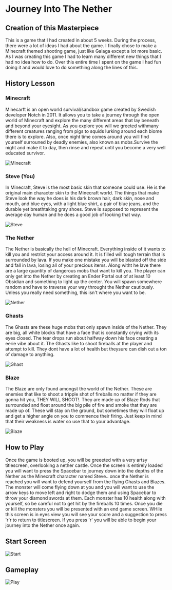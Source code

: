 # Journey Into The Nether

## Creation of this Masterpiece

This is a game that I had created in about 5 weeks. During the process, there were a lot of ideas I had about the game. I finally chose to make a Minecraft themed shooting game, just like Galaga except a lot more basic. As I was creating this game I had to learn many different new things that I had no idea how to do. Over this entire time I spent on the game I had fun doing it and would love to do something along the lines of this.

## History Lesson

### Minecraft

Minecarft is an open world survival/sandbox game created by Swedish developer Notch in 2011. It allows you to take a journey through the open world of Minecraft and explore the many different areas that lay beneath and beyond your eyesight. As you explore you will we greeted withmany different creatures ranging from pigs to squids lurking around each biome there is to explore. Also, once night time comes around you will find yourself surrouned by deadly enemies, also known as mobs.Survive the night and make it to day, then rinse and repeat until you become a very well educated survivor.

![Minecraft](https://raw.githubusercontent.com/vgShadow/Space-War-Game/master/download.jpg)

### Steve (You)

In Minecraft, Steve is the most basic skin that someone could use. He is the original main character skin to the Minecraft world. The things that make Steve look the way he does is his dark brown hair, dark skin, nose and mouth, and blue eyes, with a light blue shirt, a pair of blue jeans, and the durable yet breathtaking gray shoes. Steve is supposed to represent the average day human and he does a good job of looking that way.

![Steve](https://raw.githubusercontent.com/vgShadow/Space-War-Game/master/steve2.gif)

### The Nether

The Nether is basically the hell of Minecraft. Everything inside of it wants to kill you and restrict your access around it. It is filled will tough terrain that is surrounded by lava. If you make one mistake you will be blasted off the side and fall in lava, losing all of your precious items. Along witht he lave there are a large quantity of dangerous mobs that want to kill you. The player can only get into the Nether by creating an Ender Portal out of at least 10 Obsidian and something to light up the center. You will spawn somewhere random and have to traverse your way throught the Nether cautiously. Unless you really need something, this isn't where you want to be.

![Nether](https://raw.githubusercontent.com/vgShadow/Space-War-Game/master/nether.gif)

### Ghasts

The Ghasts are these huge mobs that only spawn inside of the Nether. They are big, all white blocks that have a face that is constantly crying with its eyes closed. The tear drops run about halfway down his face creating a eerie vibe about it. The Ghasts like to shoot fireballs at the player and attempt to kill. They dont have a lot of health but theysure can dish out a ton of damage to anything. 

![Ghast](https://raw.githubusercontent.com/vgShadow/Space-War-Game/master/Ghast.gif)

### Blaze

The Blaze are only found amongst the world of the Nether. These are enemies that like to shoot a tripple shot of fireballs no matter if they are gonna hit you, THEY WILL SHOOT!. They are made up of Blaze Rods that surrounded and float around the big pile of fire and smoke that they are made up of. These will stay on the ground, but sometimes they will float up and get a higher angle on you to commence their firing. Just keep in mind that their weakness is water so use that to your advantage. 

![Blaze](https://raw.githubusercontent.com/vgShadow/Space-War-Game/master/blaze2.png)


## How to Play

Once the game is booted up, you will be greeeted with a very artsy titlescreen, overlooking a nether castle. Once the screen is entirely loaded you will want to press the Spacebar to journey down into the depths of the Nether as the Minecraft character named Steve.. once the Nether is reached you will want to defend yourself from the flying Ghasts and Blazes. The monster will come flying down at you and you will want to use the arrow keys to move left and right to dodge them and using Spacebar to throw your diamond swords at them. Each monster has 10 health along with yourself, so be careful not to get hit by the fireballs 10 times. Once you die or kill the monsters you will be presented with an end game screen. WHile this screen is in eyes view you will see your score and a suggestion to press 'r'r to return to titlescreen. If you press 'r' you will be able to begin your journey into the Nether once again.

## Start Screen

![Start](https://raw.githubusercontent.com/vgShadow/Space-War-Game/master/Capture1.JPG)

## Gameplay

![Play](https://raw.githubusercontent.com/vgShadow/Space-War-Game/master/Capture2.JPG)
